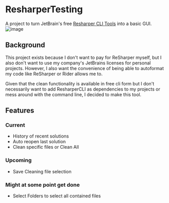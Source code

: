 # ResharperTesting
A project to turn JetBrain's free [Resharper CLI Tools](https://www.jetbrains.com/resharper/features/command-line.html) into a basic GUI.
![image](https://user-images.githubusercontent.com/25556936/152056662-d4e5ff0d-5019-4a97-87c5-49145ed65ead.png)

## Background
This project exists because I don't want to pay for ReSharper myself, but I also don't want to use my company's JetBrains licenses for personal projects.
However, I also want the convenience of being able to autoformat my code like ReSharper or Rider allows me to.

Given that the clean functionality is available in free cli form but I don't necessarily want to add ResharperCLI as dependencies to my projects or mess around with the command line, I decided to make this tool.

## Features
### Current
- History of recent solutions
- Auto reopen last solution
- Clean specific files or Clean All
### Upcoming
- Save Cleaning file selection
### Might at some point get done
- Select Folders to select all contained files
